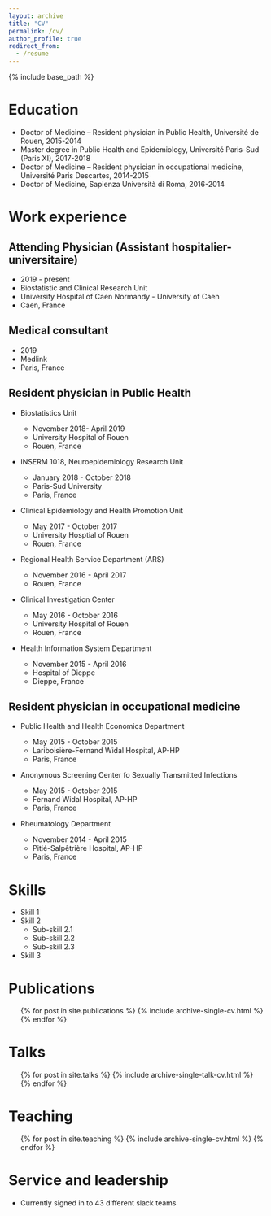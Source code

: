 ```yaml
---
layout: archive
title: "CV"
permalink: /cv/
author_profile: true
redirect_from:
  - /resume
---
```


{% include base_path %}

Education
======
* Doctor of Medicine – Resident physician in Public Health, Université de Rouen, 2015-2014
* Master degree in Public Health and Epidemiology, Université Paris-Sud (Paris XI), 2017-2018
* Doctor of Medicine – Resident physician in occupational medicine, Université Paris Descartes, 2014-2015
* Doctor of Medicine, Sapienza Università di Roma, 2016-2014

Work experience
======
Attending Physician (Assistant hospitalier-universitaire)
-----
  * 2019 - present
  * Biostatistic and Clinical Research Unit
  * University Hospital of Caen Normandy - University of Caen
  * Caen, France

Medical consultant
-----
  * 2019
  * Medlink
  * Paris, France
  
Resident physician in Public Health 
-----

* Biostatistics Unit
  * November 2018- April 2019
  * University Hospital of Rouen
  * Rouen, France
    
* INSERM 1018, Neuroepidemiology Research Unit
  * January 2018 - October 2018
  * Paris-Sud University
  * Paris, France
  
* Clinical Epidemiology and Health Promotion Unit
  * May 2017 - October 2017
  * University Hosptial of Rouen
  * Rouen, France
    
* Regional Health Service Department (ARS)
  * November 2016 - April 2017
  * Rouen, France
    
* Clinical Investigation Center
  * May 2016 - October 2016
  * University Hospital of Rouen
  * Rouen, France
    
* Health Information System Department
  * November 2015 - April 2016 
  * Hospital of Dieppe
  * Dieppe, France
    
Resident physician in occupational medicine  
-----
 
* Public Health and Health Economics Department
  * May 2015 - October 2015
  * Lariboisière-Fernand Widal Hospital, AP-HP
  * Paris, France 
  
* Anonymous Screening Center fo Sexually Transmitted Infections
  * May 2015 - October 2015
  * Fernand Widal Hospital, AP-HP
  * Paris, France
   
* Rheumatology Department
  * November 2014 - April 2015
  * Pitié-Salpêtrière Hospital, AP-HP
  * Paris, France
    
  
Skills
======
* Skill 1
* Skill 2
  * Sub-skill 2.1
  * Sub-skill 2.2
  * Sub-skill 2.3
* Skill 3

Publications
======
  <ul>{% for post in site.publications %}
    {% include archive-single-cv.html %}
  {% endfor %}</ul>
  
Talks
======
  <ul>{% for post in site.talks %}
    {% include archive-single-talk-cv.html %}
  {% endfor %}</ul>
  
Teaching
======
  <ul>{% for post in site.teaching %}
    {% include archive-single-cv.html %}
  {% endfor %}</ul>
  
Service and leadership
======
* Currently signed in to 43 different slack teams
